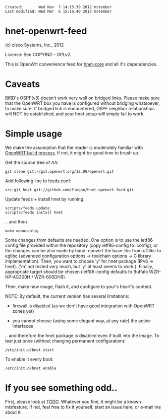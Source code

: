     Created:       Wed Nov  7 14:15:39 2012 mstenber
    Last modified: Wed Mar  6 15:16:40 2013 mstenber

hnet-openwrt-feed
=================

(c) cisco Systems, Inc., 2012

License: See COPYING - GPLv2.

This is OpenWrt convenience feed for [hnet-core][core] and all it's
dependencies.

# Caveats

BIRD's OSPF(v3) doesn't work very well on bridged links. Please make sure
that the OpenWRT box you have is configured without bridging whatsoever, to
make sure. If bridged link is encountered, OSPF neighbor relationships will
NOT be established, and your hnet setup will simply fail to work.

# Simple usage

We make the assumption that the reader is moderately familiar with
[OpenWRT build process][root]. If not, it might be good time to brush up..

Get the source tree of AA:

    git clone git://git.openwrt.org/12.09/openwrt.git

Add following line to feeds.conf:

    src-git hnet git://github.com/fingon/hnet-openwrt-feed.git

Update feeds + install hnet by running:

    scripts/feeds update
    scripts/feeds install hnet

.. and then 

    make menuconfig

Some changes from defaults are needed. One option is to use the
ietf86-config file provided within the repository (copy ietf86-config to
.config), or the changes can be also made by hand: convert the base libc
from uClibc to eglibc (advanced configuration options -> toolchain options
-> C library implementation). Then, you want to choose 'y' for hnet package
(IPv6 -> hnet). ('m' not tested very much, but 'y' at least seems to
work.). Finally, appropriate target should be chosen (ietf86-config
defaults to Buffalo WZR-HP-AG300H / WZR-600DHR). 

Then, make new image, flash it, and configure to your's heart's content.

NOTE: By default, the current version has several limitations:

* firewall is disabled (as we don't have good integration with 
  OpenWRT zones yet)
  
* you cannot choose (using some elegant way, at any rate) the active interfaces

.. and therefore the hnet package is disabled even if built into the
image. To test just once (without changing permanent configuration):

    /etc/init.d/hnet start

To enable it every boot:

    /etc/init.d/hnet enable

# If you see something odd..

First, please look at [TODO][TODO]. Whatever you find, it might be a known
misfeature. If not, feel free to fix it yourself, start an issue here, or
e-mail me about it. 

[core]: https://github.com/fingon/hnet-core/
[TODO]: https://github.com/fingon/hnet-core/blob/master/TODO
[root]: http://wiki.openwrt.org/doc/howto/build
